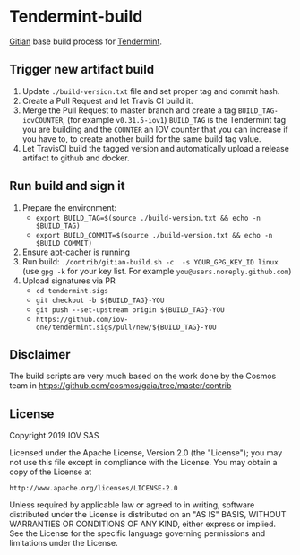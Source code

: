 # Tendermint-build
[Gitian](https://gitian.org) base build process for [Tendermint](https://github.com/tendermint/tendermint).

## Trigger new artifact build
1. Update `./build-version.txt` file and set proper tag and commit hash.
2. Create a Pull Request and let Travis CI build it.
3. Merge the Pull Request to master branch and create a tag `BUILD_TAG-iovCOUNTER`, (for example `v0.31.5-iov1`)
   `BUILD_TAG` is the Tendermint tag you are building and the `COUNTER` an IOV counter that you can increase if you have to, to create another build for the same build tag value.
4. Let TravisCI build the tagged version and automatically upload a release artifact to github and docker. 

## Run build and sign it
1. Prepare the environment:
      - `export BUILD_TAG=$(source ./build-version.txt && echo -n $BUILD_TAG)`
      - `export BUILD_COMMIT=$(source ./build-version.txt && echo -n $BUILD_COMMIT)`
2. Ensure [apt-cacher](./contrib/apt-cacher) is running
3. Run build: `./contrib/gitian-build.sh -c  -s YOUR_GPG_KEY_ID linux` (use `gpg -k` for your key list. For example `you@users.noreply.github.com`)
4. Upload signatures via PR 
    - `cd tendermint.sigs`
    - `git checkout -b ${BUILD_TAG}-YOU`
    - `git push --set-upstream origin ${BUILD_TAG}-YOU`
    - `https://github.com/iov-one/tendermint.sigs/pull/new/${BUILD_TAG}-YOU`

## Disclaimer
The build scripts are very much based on the work done by the Cosmos team in https://github.com/cosmos/gaia/tree/master/contrib

## License
Copyright 2019 IOV SAS

Licensed under the Apache License, Version 2.0 (the "License");
you may not use this file except in compliance with the License.
You may obtain a copy of the License at

    http://www.apache.org/licenses/LICENSE-2.0

Unless required by applicable law or agreed to in writing, software
distributed under the License is distributed on an "AS IS" BASIS,
WITHOUT WARRANTIES OR CONDITIONS OF ANY KIND, either express or implied.
See the License for the specific language governing permissions and
limitations under the License.
